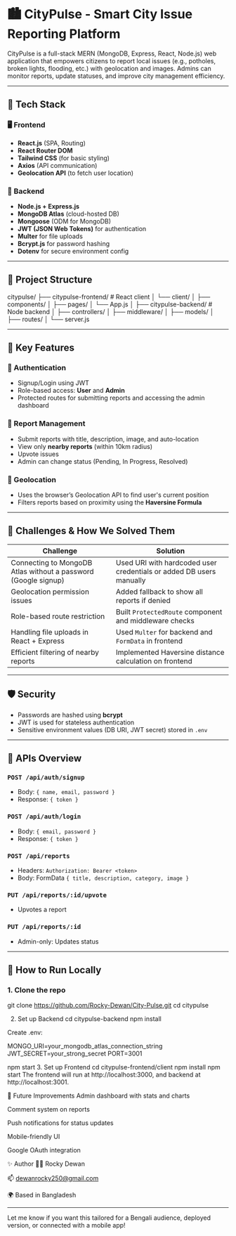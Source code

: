 # 🏙️ CityPulse - Smart City Issue Reporting Platform

CityPulse is a full-stack MERN (MongoDB, Express, React, Node.js) web application that empowers citizens to report local issues (e.g., potholes, broken lights, flooding, etc.) with geolocation and images. Admins can monitor reports, update statuses, and improve city management efficiency.

---


## 🧰 Tech Stack

### 🖥 Frontend
- **React.js** (SPA, Routing)
- **React Router DOM**
- **Tailwind CSS** (for basic styling)
- **Axios** (API communication)
- **Geolocation API** (to fetch user location)

### 🔧 Backend
- **Node.js + Express.js**
- **MongoDB Atlas** (cloud-hosted DB)
- **Mongoose** (ODM for MongoDB)
- **JWT (JSON Web Tokens)** for authentication
- **Multer** for file uploads
- **Bcrypt.js** for password hashing
- **Dotenv** for secure environment config

---

## 📂 Project Structure

citypulse/
├── citypulse-frontend/ # React client
│ └── client/
│ ├── components/
│ ├── pages/
│ └── App.js
│
├── citypulse-backend/ # Node backend
│ ├── controllers/
│ ├── middleware/
│ ├── models/
│ ├── routes/
│ └── server.js




---

## 📸 Key Features

### 👤 Authentication
- Signup/Login using JWT
- Role-based access: **User** and **Admin**
- Protected routes for submitting reports and accessing the admin dashboard

### 📝 Report Management
- Submit reports with title, description, image, and auto-location
- View only **nearby reports** (within 10km radius)
- Upvote issues
- Admin can change status (Pending, In Progress, Resolved)

### 📍 Geolocation
- Uses the browser’s Geolocation API to find user's current position
- Filters reports based on proximity using the **Haversine Formula**

---

## 🧪 Challenges & How We Solved Them

| Challenge | Solution |
|----------|----------|
| Connecting to MongoDB Atlas without a password (Google signup) | Used URI with hardcoded user credentials or added DB users manually |
| Geolocation permission issues | Added fallback to show all reports if denied |
| Role-based route restriction | Built `ProtectedRoute` component and middleware checks |
| Handling file uploads in React + Express | Used `Multer` for backend and `FormData` in frontend |
| Efficient filtering of nearby reports | Implemented Haversine distance calculation on frontend |

---

## 🛡️ Security

- Passwords are hashed using **bcrypt**
- JWT is used for stateless authentication
- Sensitive environment values (DB URI, JWT secret) stored in `.env`

---

## 🔄 APIs Overview

### `POST /api/auth/signup`
- Body: `{ name, email, password }`
- Response: `{ token }`

### `POST /api/auth/login`
- Body: `{ email, password }`
- Response: `{ token }`

### `POST /api/reports`
- Headers: `Authorization: Bearer <token>`
- Body: FormData `{ title, description, category, image }`

### `PUT /api/reports/:id/upvote`
- Upvotes a report

### `PUT /api/reports/:id`
- Admin-only: Updates status

---

## 🌱 How to Run Locally

### 1. Clone the repo

git clone https://github.com/Rocky-Dewan/City-Pulse.git
cd citypulse

2. Set up Backend
cd citypulse-backend
npm install


Create .env:


MONGO_URI=your_mongodb_atlas_connection_string
JWT_SECRET=your_strong_secret
PORT=3001

npm start
3. Set up Frontend
cd citypulse-frontend/client
npm install
npm start
The frontend will run at http://localhost:3000, and backend at http://localhost:3001.

📌 Future Improvements
Admin dashboard with stats and charts

Comment system on reports

Push notifications for status updates

Mobile-friendly UI

Google OAuth integration


✨ Author
👨‍💻 Rocky Dewan

📫 dewanrocky250@gmail.com

🌍 Based in Bangladesh

---

Let me know if you want this tailored for a Bengali audience, deployed version, or connected with a mobile app!



